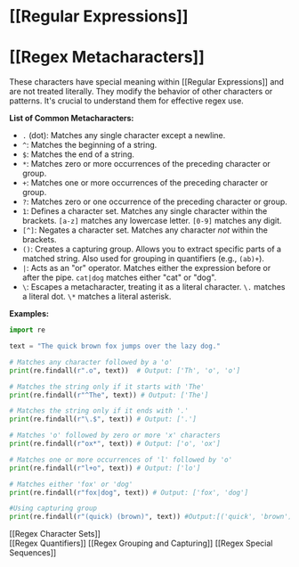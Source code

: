 # [[Regular Expressions]]
# [[Regex Metacharacters]] 
These characters have special meaning within [[Regular Expressions]] and are not treated literally.  They modify the behavior of other characters or patterns.  It's crucial to understand them for effective regex use.

**List of Common Metacharacters:**

* `.` (dot): Matches any single character except a newline.
* `^`: Matches the beginning of a string.
* `$`: Matches the end of a string.
* `*`: Matches zero or more occurrences of the preceding character or group.
* `+`: Matches one or more occurrences of the preceding character or group.
* `?`: Matches zero or one occurrence of the preceding character or group.
* `1`: Defines a character set.  Matches any single character within the brackets.  `[a-z]` matches any lowercase letter. `[0-9]` matches any digit.
* `[^]`:  Negates a character set. Matches any character *not* within the brackets.
* `()`: Creates a capturing group. Allows you to extract specific parts of a matched string.  Also used for grouping in quantifiers (e.g., `(ab)+`).
* `|`: Acts as an "or" operator. Matches either the expression before or after the pipe.  `cat|dog` matches either "cat" or "dog".
* `\`: Escapes a metacharacter, treating it as a literal character.  `\.` matches a literal dot.  `\*` matches a literal asterisk.


**Examples:**

```python
import re

text = "The quick brown fox jumps over the lazy dog."

# Matches any character followed by a 'o'
print(re.findall(r".o", text))  # Output: ['Th', 'o', 'o']

# Matches the string only if it starts with 'The'
print(re.findall(r"^The", text)) # Output: ['The']

# Matches the string only if it ends with '.'
print(re.findall(r"\.$", text)) # Output: ['.']

# Matches 'o' followed by zero or more 'x' characters
print(re.findall(r"ox*", text)) # Output: ['o', 'ox']

# Matches one or more occurrences of 'l' followed by 'o'
print(re.findall(r"l+o", text)) # Output: ['lo']

# Matches either 'fox' or 'dog'
print(re.findall(r"fox|dog", text)) # Output: ['fox', 'dog']

#Using capturing group
print(re.findall(r"(quick) (brown)", text)) #Output:[('quick', 'brown')]

```

[[Regex Character Sets]]  
[[Regex Quantifiers]]
[[Regex Grouping and Capturing]]
[[Regex Special Sequences]]


